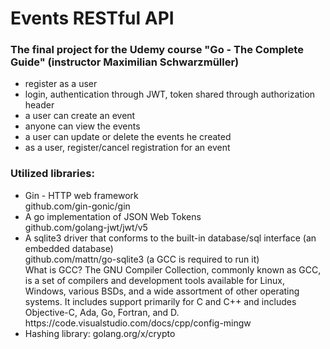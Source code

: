 # Events RESTful API 
### The final project for the Udemy course "Go - The Complete Guide" (instructor Maximilian Schwarzmüller)

<ul>
<li>register as a user</li>
<li>login, authentication through JWT, token shared through authorization header</li>
<li>a user can create an event</li>
<li>anyone can view the events</li>
<li>a user can update or delete the events he created</li>
<li>as a user, register/cancel registration for an event</li>
</ul>

### Utilized libraries:

<ul>
<li>Gin - HTTP web framework <br/>
github.com/gin-gonic/gin</li>

<li>A go implementation of JSON Web Tokens <br/>
 github.com/golang-jwt/jwt/v5</li>
 
 <li> A sqlite3 driver that conforms to the built-in database/sql interface (an embedded database) <br/>
github.com/mattn/go-sqlite3 (a GCC is required to run it) <br/>
What is GCC? The GNU Compiler Collection, commonly known as GCC, is a set of compilers and development tools available for Linux, Windows, various BSDs, and a wide assortment of other operating systems. It includes support primarily for C and C++ and includes Objective-C, Ada, Go, Fortran, and D. <br/>
https://code.visualstudio.com/docs/cpp/config-mingw
</li>
<li>Hashing library: golang.org/x/crypto</li>



